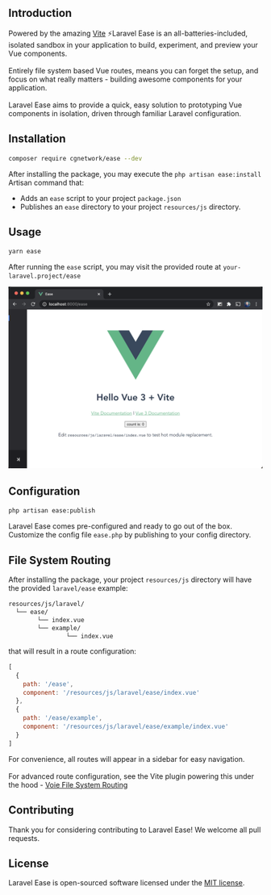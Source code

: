 ## Introduction

Powered by the amazing [Vite](https://vitejs.dev/) ⚡Laravel Ease is an all-batteries-included, isolated sandbox in your application to build, experiment, and preview your Vue components.
<br/>
<br/>
Entirely file system based Vue routes, means you can forget the setup, and focus on what really matters - building awesome components for your application.
<br/>
<br/>
Laravel Ease aims to provide a quick, easy solution to prototyping Vue components in isolation, driven through familiar Laravel configuration.

## Installation

```bash
composer require cgnetwork/ease --dev
```

After installing the package, you may execute the `php artisan ease:install` Artisan command that:

* Adds an `ease` script to your project `package.json`
* Publishes an `ease` directory to your project `resources/js` directory.

## Usage

```bash
yarn ease
```

After running the `ease` script, you may visit the provided route at `your-laravel.project/ease`

![index.vue](https://raw.githubusercontent.com/cgnetwork/laravel-ease/master/docs/index.vue.png)

## Configuration

```bash
php artisan ease:publish
```

Laravel Ease comes pre-configured and ready to go out of the box. Customize the config file `ease.php` by publishing to your config directory.

## File System Routing

After installing the package, your project `resources/js` directory will have the provided `laravel/ease` example:

```
resources/js/laravel/
  └── ease/
        └── index.vue
        └── example/
                └── index.vue
```

that will result in a route configuration:

```js
[
  {
    path: '/ease',
    component: '/resources/js/laravel/ease/index.vue'
  },
  {
    path: '/ease/example',
    component: '/resources/js/laravel/ease/example/index.vue'
  }
]
```
For convenience, all routes will appear in a sidebar for easy navigation.
<br/>
<br/>
For advanced route configuration, see the Vite plugin powering this under the hood - [Voie File System Routing](https://github.com/brattonross/vite-plugin-voie#file-system-routing)

## Contributing

Thank you for considering contributing to Laravel Ease! We welcome all pull requests.

## License

Laravel Ease is open-sourced software licensed under the [MIT license](https://github.com/cgnetwork/laravel-ease/blob/master/LICENSE).

